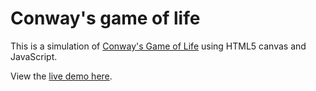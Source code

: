 # Conway's game of life

This is a simulation of [Conway's Game of Life](https://en.wikipedia.org/wiki/Conway's_Game_of_Life) using HTML5 canvas and JavaScript.

View the [live demo here](http://conway-life.surge.sh/).